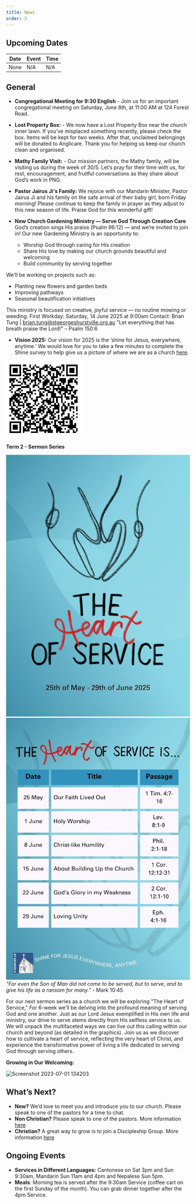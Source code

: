 ```yaml
---
title: News
order: 5
---
```


## Upcoming Dates

| Date | Event | Time |
| ---- | ---- | ---- |
| None | N/A | N/A |


## General
- **Congregational Meeting for 9:30 English** - Join us for an important congregational meeting on Saturday, June 8th, at 11:00 AM at 124 Forest Road. 

- **Lost Property Box:** - We now have a Lost Property Box near the church inner lawn. If you’ve misplaced something recently, please check the box. Items will be kept for two weeks. After that, unclaimed belongings will be donated to Anglicare. Thank you for helping us keep our church clean and organised.

- **Mathy Family Visit:** - Our mission partners, the Mathy family, will be visiting us during the week of 30/5. Let’s pray for their time with us, for rest, encouragement, and fruitful conversations as they share about God’s work in PNG.

- **Pastor Jairus Ji's Family:** We rejoice with our Mandarin Minister, Pastor Jairus Ji and his family on the safe arrival of their baby girl, born Friday morning! Please continue to keep the family in prayer as they adjust to this new season of life. Praise God for this wonderful gift!

- **New Church Gardening Ministry — Serve God Through Creation Care**
God’s creation sings His praise (Psalm 96:12) — and we’re invited to join in!
Our new Gardening Ministry is an opportunity to:
  - Worship God through caring for His creation
  - Share His love by making our church grounds beautiful and welcoming
  - Build community by serving together

We’ll be working on projects such as:
  - Planting new flowers and garden beds
  - Improving pathways
  - Seasonal beautification initiatives

This ministry is focused on creative, joyful service — no routine mowing or weeding.
First Workday: Saturday, 14 June 2025 at 9:00am
 Contact: Brian Tung | brian.tung@stgeorgeshurstville.org.au
"Let everything that has breath praise the Lord!" – Psalm 150:6


- **Vision 2025:** Our vision for 2025 is the ‘shine for Jesus, everywhere, anytime.’ We would love for you to take a few minutes to complete the Shine survey to help give us a picture of where we are as a church [here](https://docs.google.com/forms/d/e/1FAIpQLSezXaAZ_-lCp9NhPs6MlBz5c127LD8oH5YMn1BdLzrOT2Q8Ug/viewform?usp=dialog).

![Shine Survey QR code](https://raw.githubusercontent.com/stgeorgeshurstville/bulletin/refs/heads/main/images/Notes_250516_091907_fec.jpg)

**Term 2 - Sermon Series**

![SermonSeries1](https://raw.githubusercontent.com/stgeorgeshurstville/bulletin/refs/heads/main/images/Notes_250516_091857_c05.jpg)
![SermonSeries2](https://raw.githubusercontent.com/stgeorgeshurstville/bulletin/refs/heads/main/images/Notes_250516_091845_b05.jpg)
*"For even the Son of Man did not come to be served, but to serve, and to give his life as a ransom for many."* - Mark 10:45

For our next sermon series as a church we will be exploring "The Heart of Service," For 6-week we'll be delving into the profound meaning of serving God and one another. Just as our Lord Jesus exemplified in His own life and ministry, our drive to serve stems directly from His selfless service to us.
We will unpack the multifaceted ways we can live out this calling within our church and beyond (as detailed in the graphics). Join us as we discover how to cultivate a heart of service, reflecting the very heart of Christ, and experience the transformative power of living a life dedicated to serving God through serving others.



**Growing in Our Welcoming:**
  
  <img width="236" alt="Screenshot 2023-07-01 134203" src="https://github.com/stgeorgeshurstville/bulletin/assets/119166299/b540ac1c-0ba4-481e-90a5-5464939f7e4c">


## What’s Next?
- **New?** We’d love to meet you and introduce you to our church. Please speak to one of the pastors for a time to chat. 
- **Non Christian?** Please speak to one of the pastors. More information [here](https://stgeorgeshurstville.org.au/lets-talk-about-christianity)
- **Christian?** A great way to grow is to join a Discipleship Group. More information [here](https://stgeorgeshurstville.org.au/discipleship-groups)

## Ongoing Events
- **Services in Different Languages:** Cantonese on Sat 3pm and Sun 9:30am, Mandarin Sun 11am and 4pm and Nepalese Sun 5pm. 
- **Meals**: Morning tea is served after the 9:30am Service (coffee cart on the first Sunday of the month). You can grab dinner together after the 4pm Service.

